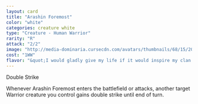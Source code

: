 ```yaml
---
layout: card
title: "Arashin Foremost"
color: "white"
categories: creature white
type: "Creature - Human Warrior"
rarity: "R"
attack: "2/2"
image: "http://media-dominaria.cursecdn.com/avatars/thumbnails/68/15/200/283/635611541802723450.jpeg"
cost: "1WW"
flavor: "&quot;I would gladly give my life if it would inspire my clan to victory.&quot;"
---
```


Double Strike

Whenever Arashin Foremost enters the battlefield or attacks, another target Warrior creature you control gains double strike until end of turn.
